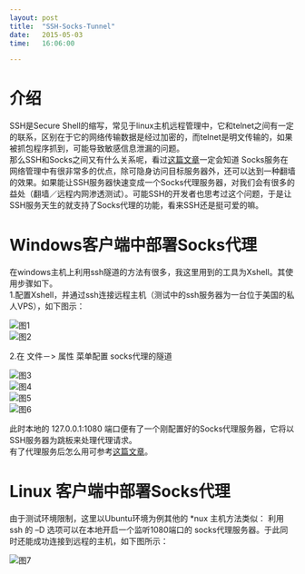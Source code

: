 ```yaml
---
layout: post
title:  "SSH-Socks-Tunnel"
date:   2015-05-03
time:   16:06:00

---
```


# 介绍
SSH是Secure Shell的缩写，常见于linux主机远程管理中，它和telnet之间有一定的联系，区别在于它的网络传输数据是经过加密的，而telnet是明文传输的，如果被抓包程序抓到，可能导致敏感信息泄漏的问题。  
那么SSH和Socks之间又有什么关系呢，看过[这篇文章](/2015/05/01/使用Socks代理服务.html "Socks代理")一定会知道 Socks服务在网络管理中有很非常多的优点，除可隐身访问目标服务器外，还可以达到一种翻墙的效果。如果能让SSH服务器快速变成一个Socks代理服务器，对我们会有很多的益处（翻墙／远程内网渗透测试）。可能SSH的开发者也思考过这个问题，于是让SSH服务天生的就支持了Socks代理的功能，看来SSH还是挺可爱的嘛。

# Windows客户端中部署Socks代理

在windows主机上利用ssh隧道的方法有很多，我这里用到的工具为Xshell。其使用步骤如下。  
1.配置Xshell，并通过ssh连接远程主机（测试中的ssh服务器为一台位于美国的私人VPS），如下图示：

![图1](/images/2015_05_03_16_36/2_1.png)  
![图2](/images/2015_05_03_16_36/2_2.png)  

2.在 文件－> 属性 菜单配置 socks代理的隧道  


![图3](/images/2015_05_03_16_36/2_3.png)  
![图4](/images/2015_05_03_16_36/2_4.png)  
![图5](/images/2015_05_03_16_36/2_5.png)  
![图6](/images/2015_05_03_16_36/2_6.png)  

此时本地的 127.0.0.1:1080 端口便有了一个刚配置好的Socks代理服务器，它将以SSH服务器为跳板来处理代理请求。  
有了代理服务后怎么用可参考[这篇文章](/2015/05/01/使用Socks代理服务.html "Socks代理")。

# Linux 客户端中部署Socks代理

由于测试环境限制，这里以Ubuntu环境为例其他的 *nux 主机方法类似：
利用 ssh 的 –D 选项可以在本地开启一个监听1080端口的 socks代理服务器。于此同时还能成功连接到远程的主机，如下图所示：


![图7](/images/2015_05_03_16_36/2_7.png)  

